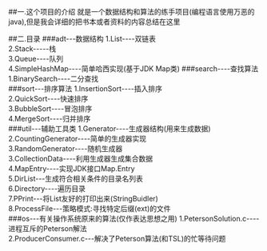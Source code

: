 ##一.这个项目的介绍
就是一个数据结构和算法的练手项目(编程语言使用万恶的java),但是我会详细的把书本或者资料的内容总结在这里

##二.目录
###adt---数据结构
1.List----双链表<br>
2.Stack-----栈<br>
3.Queue----队列<br>
4.SimpleHashMap----简单哈西实现(基于JDK Map类)
###search----查找算法
1.BinarySearch----二分查找<br>
###sort---排序算法
1.InsertionSort----插入排序<br>
2.QuickSort----快速排序<br>
3.BubbleSort----冒泡排序<br>
4.MergeSort----归并排序<br>
###util---辅助工具类
1.Generator----生成器结构(用来生成数据)<br>
2.CountingGenerator----简单的生成器实现<br>
3.RandomGenerator----随机生成器<br>
3.CollectionData----利用生成器生成集合数据<br>
4.MapEntry----实现JDK接口Map.Entry<br>
5.DirList---生成符合相关条件的目录名列表<br>
6.Directory----遍历目录<br>
7.PPrint---将List友好的打印出来(StringBuidler)<br>
8.ProcessFile---策略模式:寻找特定后缀(ext)的文件<br>
###os---有关操作系统原来的算法(仅作表达思想之用)
1.PetersonSolution.c----进程互斥的Peterson解法<br>
2.ProducerConsumer.c---解决了Peterson算法(和TSL)的忙等待问题<br>